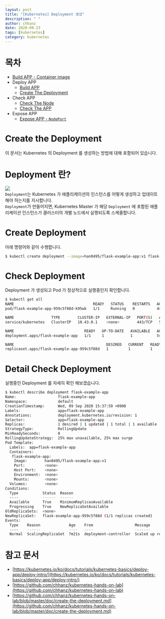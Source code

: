 ```yaml
---
layout: post
title: "[Kubernetes] Deployment 생성"
description: " "
author: chhanz
date: 2020-09-23
tags: [kubernetes]
category: kubernetes
---
```

# 목차
+ [Build APP - Container image](/container/2020/09/21/buildah/)   
+ Deploy APP
    + [Build APP](/container/2020/09/22/podman-build-flask-example-app/)   
    + [Create The Deployment](/kubernetes/2020/09/23/create-deployment/)   
+ Check APP
    + [Check The Node](/kubernetes/2020/09/24/check-the-node/)   
    + [Check The APP](/kubernetes/2020/09/24/check-the-app/)   
+ Expose APP   
    + [Expose APP - `NodePort`](/kubernetes/2020/09/25/expose-app/)   
   
# Create the Deployment
이 문서는 Kubernetes 의 Deployment 를 생성하는 방법에 대해 포함되어 있습니다.   
   
# Deployment 란?
![](https://d33wubrfki0l68.cloudfront.net/152c845f25df8e69dd24dd7b0836a289747e258a/4a1d2/docs/tutorials/kubernetes-basics/public/images/module_02_first_app.svg)   
`Deployment`는 Kubernetes 가 애플리케이션의 인스턴스를 어떻게 생성하고 업데이트해야 하는지를 지시합니다.   
`Deployment`가 만들어지면, Kubernetes Master 가 해당 `Deployment` 에 포함된 애플리케이션 인스턴스가 클러스터의 개별 노드에서 실행되도록 스케줄합니다.   
   
# Create Deployment 
아래 명령어와 같이 수행합니다.   
```bash
$ kubectl create deployment --image=han0495/flask-example-app:v1 flask-example-app
```
   
# Check Deployment 
Deployment 가 생성되고 Pod 가 정상적으로 실행중인지 확인합니다.   
```bash
$ kubectl get all
NAME                                    READY   STATUS    RESTARTS   AGE
pod/flask-example-app-959c5f88d-k95wk   1/1     Running   0          4s

NAME                 TYPE        CLUSTER-IP   EXTERNAL-IP   PORT(S)   AGE
service/kubernetes   ClusterIP   10.43.0.1    <none>        443/TCP   5m37s

NAME                                READY   UP-TO-DATE   AVAILABLE   AGE
deployment.apps/flask-example-app   1/1     1            1           5s

NAME                                          DESIRED   CURRENT   READY   AGE
replicaset.apps/flask-example-app-959c5f88d   1         1         1       5s
```
   
# Detail Check Deployment 
실행중인 Deployment 를 자세히 확인 해보겠습니다.   
```bash
$ kubectl describe deployment flask-example-app
Name:                   flask-example-app
Namespace:              default
CreationTimestamp:      Wed, 09 Sep 2020 15:37:59 +0900
Labels:                 app=flask-example-app
Annotations:            deployment.kubernetes.io/revision: 1
Selector:               app=flask-example-app
Replicas:               1 desired | 1 updated | 1 total | 1 available | 0 unavailable
StrategyType:           RollingUpdate
MinReadySeconds:        0
RollingUpdateStrategy:  25% max unavailable, 25% max surge
Pod Template:
  Labels:  app=flask-example-app
  Containers:
   flask-example-app:
    Image:        han0495/flask-example-app:v1
    Port:         <none>
    Host Port:    <none>
    Environment:  <none>
    Mounts:       <none>
  Volumes:        <none>
Conditions:
  Type           Status  Reason
  ----           ------  ------
  Available      True    MinimumReplicasAvailable
  Progressing    True    NewReplicaSetAvailable
OldReplicaSets:  <none>
NewReplicaSet:   flask-example-app-959c5f88d (1/1 replicas created)
Events:
  Type    Reason             Age    From                   Message
  ----    ------             ----   ----                   -------
  Normal  ScalingReplicaSet  7m21s  deployment-controller  Scaled up replica set flask-example-app-959c5f88d to 1
```
   
# 참고 문서
* [https://kubernetes.io/ko/docs/tutorials/kubernetes-basics/deploy-app/deploy-intro/](https://kubernetes.io/ko/docs/tutorials/kubernetes-basics/deploy-app/deploy-intro/)    
* [https://github.com/chhanz/kubernetes-hands-on-lab](https://github.com/chhanz/kubernetes-hands-on-lab)   
* [https://github.com/chhanz/kubernetes-hands-on-lab/blob/master/doc/create-the-deployment.md](https://github.com/chhanz/kubernetes-hands-on-lab/blob/master/doc/create-the-deployment.md)   